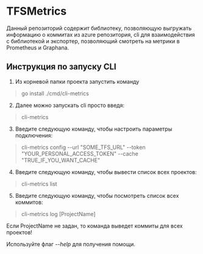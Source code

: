 # TFSMetrics
Данный репозиторий содержит библиотеку, позволяющую выгружать информацию о коммитах из azure репозитория, cli для взаимодействия с библиотекой и экспортер, позволяющий смотреть на метрики в Prometheus и Graphana.

## Инструкция по запуску CLI

1. Из корневой папки проекта запустить команду
> go install ./cmd/cli-metrics
2. Далее можно запускать cli просто введя:
> cli-metrics
3. Введите следующую команду, чтобы настроить параметры подключения:
> cli-metrics config --url "SOME_TFS_URL" --token "YOUR_PERSONAL_ACCESS_TOKEN" --cache "TRUE_IF_YOU_WANT_CACHE"
4. Введите следующую команду, чтобы вывести список всех проектов:
> cli-metrics list
5. Введите следующую команду, чтобы посмотреть список всех коммитов:
> cli-metrics log [ProjectName]

Если ProjectName не задан, то команда выведет коммиты для всех проектов!


Используйте флаг *--help* для получения помощи.
